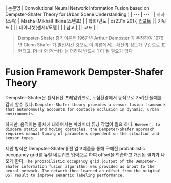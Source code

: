 | 논문명 | Convolutional Neural Network Information Fusion based on Dempster-Shafer
Theory for Urban Scene Understanding |
| --- | --- |
| 저자\(소속\) | Masha (Mikhal) Itkina\(스탠포\) |
| 학회/년도 | cs231n 2017, [리포트](http://cs231n.stanford.edu/reports/2017/pdfs/632.pdf) |
| 키워드 |  |
| 데이터셋(센서)/모델 |  |
| 참고 |  |
| 코드 |  |

> Dempster-Shafer 증거이론은 1967 년 Arthur Dempster 가 주창하여 1976 년 Glenn Shafer 가 발전시킨 것으로 이 이론에서는 확신의 정도가 구간으로 표현되고, P(H) 와 P(￢H) 는 더하여 반드시 1 이 될 필요가 없다

# Fusion Framework Dempster-Shafer Theory

Dempster-Shafer은 센서퓨전 프레임워크로, 도심환경에서 동적으로 가려진 물체를 감지 할수 있다. `Dempster-Shafer theory provides a sensor fusion framework that autonomously accounts for obstacle occlusion in dynamic, urban environments.`

하지만, 움직이는 물체에 대하여서는 파라미터 튜닝 작업이 필요 하다. `However, to discern static and moving obstacles, the Dempster-Shafer approach requires manual tuning of parameters dependent on the situation and sensor types. `

제안 방식은 Dempster-Shafer퓨젼 알고리즘을 통해 구해진 probabilistic occupancy grid를 뉴럴 네트워크 입력으로 하여 offset을 학습하고 개선된 결과가 나오게 한다. `The probabilistic occupancy grid (output of the Dempster-Shafer information fusion algorithm) was provided as input to the neural network. The network then learned an offset from the original DST result to improve semantic labeling performance.`




